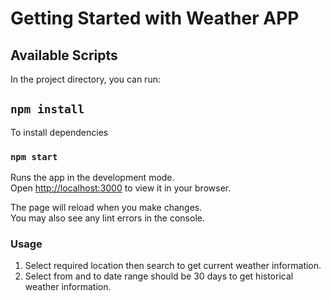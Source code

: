 # Getting Started with Weather APP

## Available Scripts

In the project directory, you can run:

## `npm install`

To install dependencies

### `npm start`

Runs the app in the development mode.\
Open [http://localhost:3000](http://localhost:3000) to view it in your browser.

The page will reload when you make changes.\
You may also see any lint errors in the console.

### Usage

1. Select required location then search to get current weather information.
2. Select from and to date range should be 30 days to get historical weather information.
